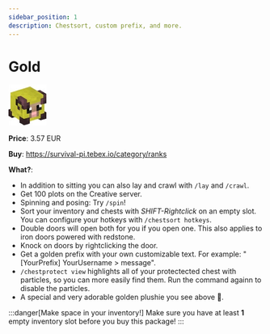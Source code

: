 ```yaml
---
sidebar_position: 1
description: Chestsort, custom prefix, and more.
---
```


# Gold 
![11519](57b0784471b8a6cf409e49f5dce31bfcf1a3aa81.jpg)

**Price**: 3.57 EUR

**Buy**: https://survival-pi.tebex.io/category/ranks

**What?**:
- In addition to sitting you can also lay and crawl with `/lay` and `/crawl`.
- Get 100 plots on the Creative server.
- Spinning and posing: Try `/spin`!
- Sort your inventory and chests with *SHIFT-Rightclick* on an empty slot. You can configure your hotkeys with `/chestsort hotkeys`.
- Double doors will open both for you if you open one. This also applies to iron doors powered with redstone.
- Knock on doors by rightclicking the door.
- Get a golden prefix with your own customizable text. For example: "[YourPrefix] YourUsername > message".
- `/chestprotect view` highlights all of your protectected chest with particles, so you can more easily find them. Run the command againn to disable the particles. 
- A special and very adorable golden plushie you see above 🥹.

:::danger[Make space in your inventory!]
Make sure you have at least **1** empty inventory slot before you buy this package!
:::